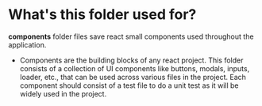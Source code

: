 # What's this folder used for?

**components** folder files save react small components used throughout the application.

- Components are the building blocks of any react project. This folder consists of a collection of UI components like buttons, modals, inputs, loader, etc., that can be used across various files in the project. Each component should consist of a test file to do a unit test as it will be widely used in the project.
